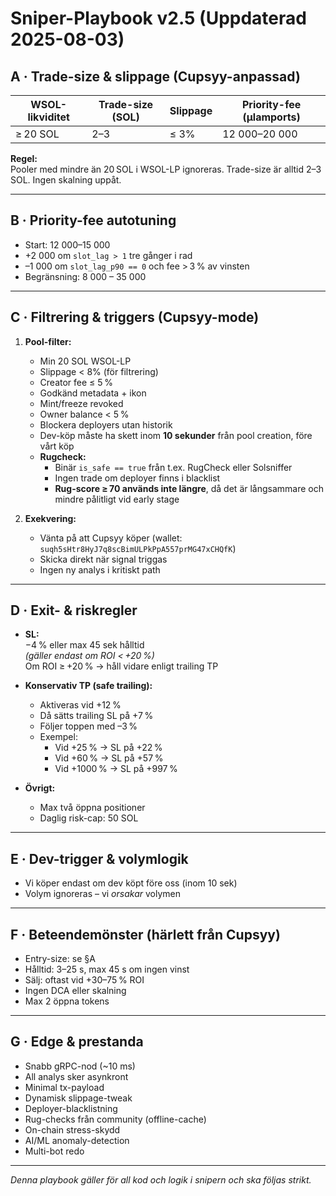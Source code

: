 # Sniper-Playbook v2.5 (Uppdaterad 2025-08-03)

## A · Trade-size & slippage (Cupsyy-anpassad)

| WSOL-likviditet | Trade-size (SOL) | Slippage | Priority-fee (µlamports) |
|-----------------|------------------|----------|--------------------------|
| ≥ 20 SOL        | 2–3              | ≤ 3%     | 12 000–20 000            |

**Regel:**  
Pooler med mindre än 20 SOL i WSOL-LP ignoreras. Trade-size är alltid 2–3 SOL. Ingen skalning uppåt.

---

## B · Priority-fee autotuning

- Start: 12 000–15 000
- +2 000 om `slot_lag > 1` tre gånger i rad
- –1 000 om `slot_lag_p90 == 0` och fee > 3 % av vinsten
- Begränsning: 8 000 – 35 000

---

## C · Filtrering & triggers (Cupsyy-mode)

1. **Pool-filter:**
   - Min 20 SOL WSOL-LP
   - Slippage < 8% (för filtrering)
   - Creator fee ≤ 5 %
   - Godkänd metadata + ikon
   - Mint/freeze revoked
   - Owner balance < 5 %
   - Blockera deployers utan historik
   - Dev-köp måste ha skett inom **10 sekunder** från pool creation, före vårt köp
   - **Rugcheck:**  
     - Binär `is_safe == true` från t.ex. RugCheck eller Solsniffer  
     - Ingen trade om deployer finns i blacklist  
     - **Rug-score ≥ 70 används inte längre**, då det är långsammare och mindre pålitligt vid early stage

2. **Exekvering:**
   - Vänta på att Cupsyy köper (wallet: `suqh5sHtr8HyJ7q8scBimULPkPpA557prMG47xCHQfK`)
   - Skicka direkt när signal triggas
   - Ingen ny analys i kritiskt path

---

## D · Exit- & riskregler

- **SL:**  
  −4 % eller max 45 sek hålltid  
  *(gäller endast om ROI < +20 %)*  
  Om ROI ≥ +20 % → håll vidare enligt trailing TP

- **Konservativ TP (safe trailing):**
  - Aktiveras vid +12 %
  - Då sätts trailing SL på +7 %
  - Följer toppen med –3 %
  - Exempel:  
    - Vid +25 % → SL på +22 %  
    - Vid +60 % → SL på +57 %  
    - Vid +1000 % → SL på +997 %

- **Övrigt:**
  - Max två öppna positioner
  - Daglig risk-cap: 50 SOL

---

## E · Dev-trigger & volymlogik

- Vi köper endast om dev köpt före oss (inom 10 sek)
- Volym ignoreras – vi *orsakar* volymen

---

## F · Beteendemönster (härlett från Cupsyy)

- Entry-size: se §A
- Hålltid: 3–25 s, max 45 s om ingen vinst
- Sälj: oftast vid +30–75 % ROI
- Ingen DCA eller skalning
- Max 2 öppna tokens

---

## G · Edge & prestanda

- Snabb gRPC-nod (~10 ms)
- All analys sker asynkront
- Minimal tx-payload
- Dynamisk slippage-tweak
- Deployer-blacklistning
- Rug-checks från community (offline-cache)
- On-chain stress-skydd
- AI/ML anomaly-detection
- Multi-bot redo

---

*Denna playbook gäller för all kod och logik i snipern och ska följas strikt.*
